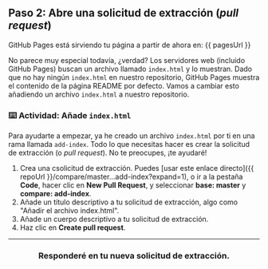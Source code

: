 ## Paso 2: Abre una solicitud de extracción \(_pull request_\)

GitHub Pages está sirviendo tu página a partir de ahora en: {{ pagesUrl }}

No parece muy especial todavía, ¿verdad? Los servidores web (incluido GitHub Pages) buscan un archivo llamado `index.html` y lo muestran. Dado que no hay ningún `index.html` en nuestro repositorio, GitHub Pages muestra el contenido de la página README por defecto. Vamos a cambiar esto añadiendo un archivo `index.html` a nuestro repositorio.

### :keyboard: Actividad: Añade `index.html`

Para ayudarte a empezar, ya he creado un archivo `index.html` por ti en una rama llamada `add-index`. Todo lo que necesitas hacer es crear la solicitud de extracción (o _pull request_). No te preocupes, ¡te ayudaré!

1. Crea una csolicitud de extracción. Puedes [usar este enlace directo]({{ repoUrl }}/compare/master...add-index?expand=1), o ir a la pestaña **Code**, hacer clic en **New Pull Request**, y seleccionar **base: master** y **compare: add-index**.
2. Añade un título descriptivo a tu solicitud de extracción, algo como "Añadir el archivo index.html".
3. Añade un cuerpo descriptivo a tu solicitud de extracción.
4. Haz clic en **Create pull request**.

<hr>
<h3 align="center">Responderé en tu nueva solicitud de extracción.</h3>
